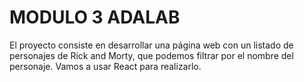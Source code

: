 # MODULO 3 ADALAB

El proyecto consiste en desarrollar una página web con un listado de personajes de Rick and Morty, que
podemos filtrar por el nombre del personaje. Vamos a usar React para realizarlo.